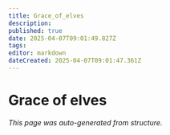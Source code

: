 ```yaml
---
title: Grace_of_elves
description: 
published: true
date: 2025-04-07T09:01:49.827Z
tags: 
editor: markdown
dateCreated: 2025-04-07T09:01:47.361Z
---
```


# Grace of elves

*This page was auto-generated from structure.*